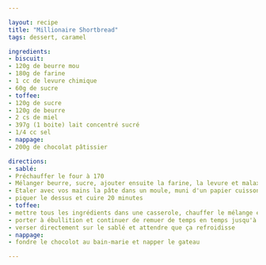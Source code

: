 ```yaml
---

layout: recipe
title: "Millionaire Shortbread"
tags: dessert, caramel

ingredients:
- biscuit:
- 120g de beurre mou
- 180g de farine
- 1 cc de levure chimique
- 60g de sucre
- toffee:
- 120g de sucre
- 120g de beurre
- 2 cs de miel
- 397g (1 boite) lait concentré sucré
- 1/4 cc sel
- nappage:
- 200g de chocolat pâtissier

directions:
- sablé:
- Préchauffer le four à 170
- Mélanger beurre, sucre, ajouter ensuite la farine, la levure et malaxer avec les mains pour former une boule
- Etaler avec vos mains la pâte dans un moule, muni d'un papier cuisson
- piquer le dessus et cuire 20 minutes
- toffee:
- mettre tous les ingrédients dans une casserole, chauffer le mélange et remuer
- porter à ébullition et continuer de remuer de temps en temps jusqu'à l'obtention d'une crème épaisse avec couleur caramel brun
- verser directement sur le sablé et attendre que ça refroidisse
- nappage:
- fondre le chocolot au bain-marie et napper le gateau

---
```

